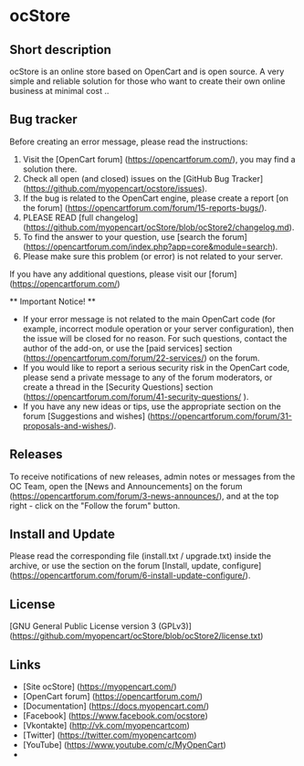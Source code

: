 # ocStore

## Short description

ocStore is an online store based on OpenCart and is open source. A very simple and reliable solution for those who want to create their own online business at minimal cost ..

## Bug tracker

Before creating an error message, please read the instructions:

 1. Visit the [OpenCart forum] (https://opencartforum.com/), you may find a solution there.
 2. Check all open (and closed) issues on the [GitHub Bug Tracker] (https://github.com/myopencart/ocstore/issues).
 3. If the bug is related to the OpenCart engine, please create a report [on the forum] (https://opencartforum.com/forum/15-reports-bugs/).
 4. PLEASE READ [full changelog] (https://github.com/myopencart/ocStore/blob/ocStore2/changelog.md).
 5. To find the answer to your question, use [search the forum] (https://opencartforum.com/index.php?app=core&module=search).
 6. Please make sure this problem (or error) is not related to your server.

If you have any additional questions, please visit our [forum] (https://opencartforum.com/)

** Important Notice! **
- If your error message is not related to the main OpenCart code (for example, incorrect module operation or your server configuration), then the issue will be closed for no reason. For such questions, contact the author of the add-on, or use the [paid services] section (https://opencartforum.com/forum/22-services/) on the forum.
- If you would like to report a serious security risk in the OpenCart code, please send a private message to any of the forum moderators, or create a thread in the [Security Questions] section (https://opencartforum.com/forum/41-security-questions/ ).
- If you have any new ideas or tips, use the appropriate section on the forum [Suggestions and wishes] (https://opencartforum.com/forum/31-proposals-and-wishes/).

## Releases

To receive notifications of new releases, admin notes or messages from the OC Team, open the [News and Announcements] on the forum (https://opencartforum.com/forum/3-news-announces/), and at the top right - click on the "Follow the forum" button.

## Install and Update

Please read the corresponding file (install.txt / upgrade.txt) inside the archive, or use the section on the forum [Install, update, configure] (https://opencartforum.com/forum/6-install-update-configure/).

## License

[GNU General Public License version 3 (GPLv3)] (https://github.com/myopencart/ocStore/blob/ocStore2/license.txt)

## Links

- [Site ocStore] (https://myopencart.com/)
- [OpenCart forum] (https://opencartforum.com/)
- [Documentation] (https://docs.myopencart.com/)
- [Facebook] (https://www.facebook.com/ocstore)
- [Vkontakte] (http://vk.com/myopencartcom)
- [Twitter] (https://twitter.com/myopencartcom)
- [YouTube] (https://www.youtube.com/c/MyOpenCart) 
- 

